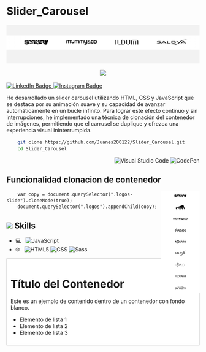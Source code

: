 # Slider_Carousel

![Banner](cap/slider_cap.PNG)
<p align="center" style="color: white;">
    <img src="https://profile-counter.glitch.me/Juanes200122/count.svg" />
</p>



<p>
    <a href="https://www.linkedin.com/in/juan-estaban-ar%C3%A9valo-056bab240/" target="_blank" rel="Linkedin">
      <img src="https://img.shields.io/badge/-@JuanEsteban-0077B5?style=flat-square&amp;labelColor=0077B5&amp;logo=LinkedIn&amp;link=https://www.linkedin.com/in/juan-estaban-ar%C3%A9valo-056bab240/" alt="LinkedIn Badge">
    </a> 
    <a href="https://www.instagram.com/jeacsi.official_022?igsh=MWJ6MHRwcnhoZXVxbQ==" target="_blank" rel="Instagram">
      <img src="https://img.shields.io/badge/-@jeacsi.official_022-purple?style=flat&logo=instagram&logoColor=white&link=https://www.instagram.com/jeacsi.official_022?igsh=MWJ6MHRwcnhoZXVxbQ==" alt="Instagram Badge">
    </a>
</p>
<p>He desarrollado un slider carousel utilizando HTML, CSS y JavaScript que se destaca por su animación suave y su capacidad de avanzar automáticamente en un bucle infinito. Para lograr este efecto continuo y sin interrupciones, he implementado una técnica de clonación del contenedor de imágenes, permitiendo que el carrusel se duplique y ofrezca una experiencia visual ininterrumpida.</p>

```bash
    git clone https://github.com/Juanes200122/Slider_Carousel.git
    cd Slider_Carousel
```
<div align="right">
    
![Visual Studio Code](https://img.shields.io/badge/-Visual%20Studio%20Code-007ACC?style=flat&logo=visual-studio-code&logoColor=white)
![CodePen](https://img.shields.io/badge/-CodePen-000000?style=flat&logo=codepen)

</div>

## <b> Funcionalidad clonacion de contenedor</b>
<div>
    <img align="right" src="cap/logs.png" width="100"/>
</div>

```JS
    var copy = document.querySelector(".logos-slide").cloneNode(true);
    document.querySelector(".logos").appendChild(copy);
```


## <img src="https://media2.giphy.com/media/QssGEmpkyEOhBCb7e1/giphy.gif?cid=ecf05e47a0n3gi1bfqntqmob8g9aid1oyj2wr3ds3mg700bl&rid=giphy.gif" width ="25"><b> Skills</b>
  - 💻 &nbsp;
    ![JavaScript](https://img.shields.io/badge/-JavaScript-333333?style=flat&logo=javascript)
  - 🌐 &nbsp;
    ![HTML5](https://img.shields.io/badge/-HTML5-333333?style=flat&logo=HTML5)
    ![CSS](https://img.shields.io/badge/-CSS-333333?style=flat&logo=CSS3&logoColor=1572B6)
    ![Sass](https://img.shields.io/badge/-Sass-333333?style=flat&logo=sass)


<div style="background-color:white; padding:10px; border:1px solid #ccc;">

# Título del Contenedor

Este es un ejemplo de contenido dentro de un contenedor con fondo blanco. 

- Elemento de lista 1
- Elemento de lista 2
- Elemento de lista 3

</div>

